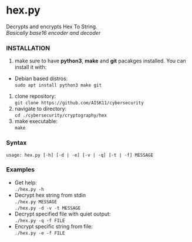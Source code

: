 # hex.py
Decrypts and encrypts Hex To String.\
*Basically base16 encoder and decoder*

### INSTALLATION
1. make sure to have **python3**, **make** and **git** pacakges installed. You can install it with:
* Debian based distros:\
`sudo apt install python3 make git`
1. clone repository:\
`git clone https://github.com/AISK11/cybersecurity`
1. navigate to directory:\
`cd ./cybersecurity/cryptography/hex`
1. make executable:\
`make`

### Syntax
`usage: hex.py [-h] [-d | -e] [-v | -q] [-t | -f] MESSAGE`

### Examples
* Get help:\
`./hex.py -h`
* Decrypt hex string from stdin\
`./hex.py MESSAGE`\
`./hex.py -d -v -t MESSAGE`
* Decrypt specified file with quiet output:\
`./hex.py -q -f FILE`
* Encrypt specific string from file:\
`./hex.py -e -f FILE`
